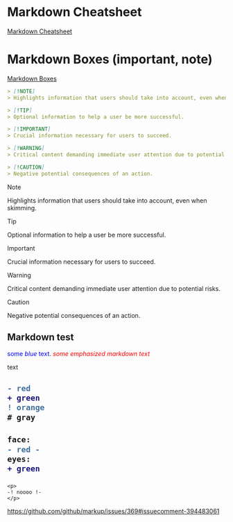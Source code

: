 # Markdown Cheatsheet
[Markdown Cheatsheet](https://github.com/adam-p/markdown-here/wiki/Markdown-Cheatsheet)


# Markdown Boxes (important, note)
[Markdown Boxes](https://github.com/orgs/community/discussions/16925)
```md
> [!NOTE]  
> Highlights information that users should take into account, even when skimming.

> [!TIP]
> Optional information to help a user be more successful.

> [!IMPORTANT]  
> Crucial information necessary for users to succeed.

> [!WARNING]  
> Critical content demanding immediate user attention due to potential risks.

> [!CAUTION]
> Negative potential consequences of an action.
```
> [!NOTE]  
> Highlights information that users should take into account, even when skimming.

> [!TIP]
> Optional information to help a user be more successful.

> [!IMPORTANT]  
> Crucial information necessary for users to succeed.

> [!WARNING]  
> Critical content demanding immediate user attention due to potential risks.

> [!CAUTION]
> Negative potential consequences of an action.


## Markdown test
<span style="color:blue">some *blue* text</span>.
<span style="color:red"> *some emphasized markdown text*</span>

<span style=“color:red;”> text </span>

<h2>

```diff
- red
+ green
! orange
# gray
```

</h2>

<h2>

```diff
face: 
- red -
eyes: 
+ green
```

</h2>

```
<p>
-! noooo !-
</p>
```

https://github.com/github/markup/issues/369#issuecomment-394483061
